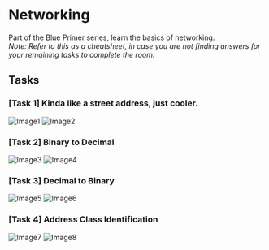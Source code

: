 # Networking
Part of the Blue Primer series, learn the basics of networking.  
_Note: Refer to this as a cheatsheet, in case you are not finding answers for your remaining tasks to complete the room._

## Tasks
### [Task 1] Kinda like a street address, just cooler.
![Image1]()
![Image2]()
### [Task 2] Binary to Decimal
![Image3]()
![Image4]()
### [Task 3] Decimal to Binary
![Image5]()
![Image6]()
### [Task 4] Address Class Identification
![Image7]()
![Image8]()
